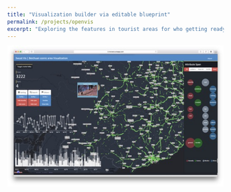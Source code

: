 ```yaml
---
title: "Visualization builder via editable blueprint"
permalink: /projects/openvis
excerpt: "Exploring the features in tourist areas for who getting ready for a travel. <img src='/images/weibo_vis.png' width='600px'>"
---
```


<img src='/images/weibo_vis.png'>